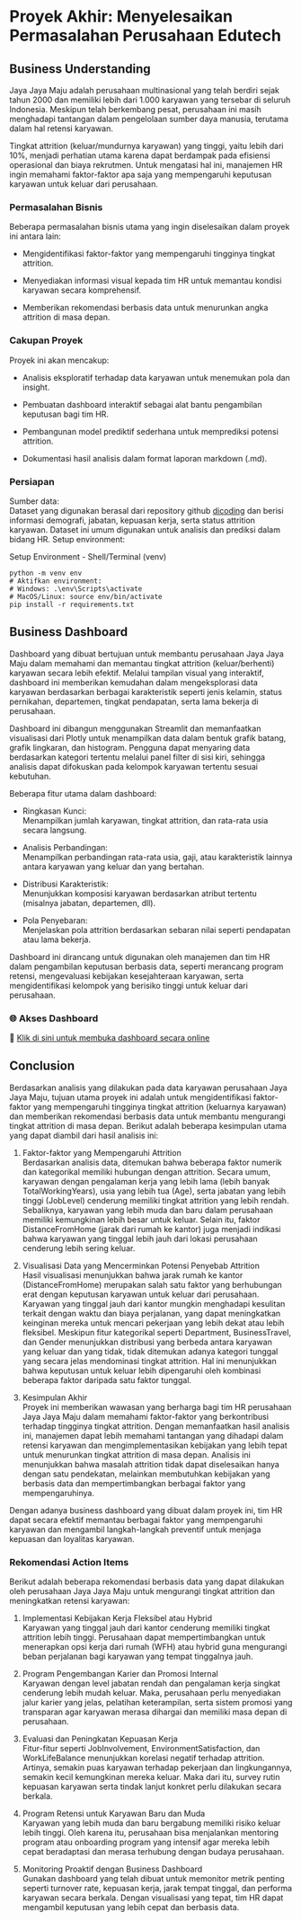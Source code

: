# Proyek Akhir: Menyelesaikan Permasalahan Perusahaan Edutech

## Business Understanding

Jaya Jaya Maju adalah perusahaan multinasional yang telah berdiri sejak tahun 2000 dan memiliki lebih dari 1.000 karyawan yang tersebar di seluruh Indonesia. Meskipun telah berkembang pesat, perusahaan ini masih menghadapi tantangan dalam pengelolaan sumber daya manusia, terutama dalam hal retensi karyawan.

Tingkat attrition (keluar/mundurnya karyawan) yang tinggi, yaitu lebih dari 10%, menjadi perhatian utama karena dapat berdampak pada efisiensi operasional dan biaya rekrutmen. Untuk mengatasi hal ini, manajemen HR ingin memahami faktor-faktor apa saja yang mempengaruhi keputusan karyawan untuk keluar dari perusahaan.

### Permasalahan Bisnis

Beberapa permasalahan bisnis utama yang ingin diselesaikan dalam proyek ini antara lain:

- Mengidentifikasi faktor-faktor yang mempengaruhi tingginya tingkat attrition.

- Menyediakan informasi visual kepada tim HR untuk memantau kondisi karyawan secara komprehensif.

- Memberikan rekomendasi berbasis data untuk menurunkan angka attrition di masa depan.

### Cakupan Proyek

Proyek ini akan mencakup:

- Analisis eksploratif terhadap data karyawan untuk menemukan pola dan insight.

- Pembuatan dashboard interaktif sebagai alat bantu pengambilan keputusan bagi tim HR.

- Pembangunan model prediktif sederhana untuk memprediksi potensi attrition.

- Dokumentasi hasil analisis dalam format laporan markdown (.md).

### Persiapan

Sumber data:    
Dataset yang digunakan berasal dari repository github [dicoding](https://github.com/dicodingacademy/dicoding_dataset/tree/main/employee) dan berisi informasi demografi, jabatan, kepuasan kerja, serta status attrition karyawan. Dataset ini umum digunakan untuk analisis dan prediksi dalam bidang HR.
Setup environment:

Setup Environment - Shell/Terminal (venv)
```
python -m venv env  
# Aktifkan environment:  
# Windows: .\env\Scripts\activate  
# MacOS/Linux: source env/bin/activate  
pip install -r requirements.txt  
```

## Business Dashboard

Dashboard yang dibuat bertujuan untuk membantu perusahaan Jaya Jaya Maju dalam memahami dan memantau tingkat attrition (keluar/berhenti) karyawan secara lebih efektif. Melalui tampilan visual yang interaktif, dashboard ini memberikan kemudahan dalam mengeksplorasi data karyawan berdasarkan berbagai karakteristik seperti jenis kelamin, status pernikahan, departemen, tingkat pendapatan, serta lama bekerja di perusahaan.

Dashboard ini dibangun menggunakan Streamlit dan memanfaatkan visualisasi dari Plotly untuk menampilkan data dalam bentuk grafik batang, grafik lingkaran, dan histogram. Pengguna dapat menyaring data berdasarkan kategori tertentu melalui panel filter di sisi kiri, sehingga analisis dapat difokuskan pada kelompok karyawan tertentu sesuai kebutuhan.

Beberapa fitur utama dalam dashboard:

- Ringkasan Kunci:   
Menampilkan jumlah karyawan, tingkat attrition, dan rata-rata usia secara langsung.

- Analisis Perbandingan:   
Menampilkan perbandingan rata-rata usia, gaji, atau karakteristik lainnya antara karyawan yang keluar dan yang bertahan.

- Distribusi Karakteristik:   
Menunjukkan komposisi karyawan berdasarkan atribut tertentu (misalnya jabatan, departemen, dll).

- Pola Penyebaran:   
Menjelaskan pola attrition berdasarkan sebaran nilai seperti pendapatan atau lama bekerja.

Dashboard ini dirancang untuk digunakan oleh manajemen dan tim HR dalam pengambilan keputusan berbasis data, seperti merancang program retensi, mengevaluasi kebijakan kesejahteraan karyawan, serta mengidentifikasi kelompok yang berisiko tinggi untuk keluar dari perusahaan.

### 🌐 Akses Dashboard

📎 [Klik di sini untuk membuka dashboard secara online](https://dashboardmonitoring.streamlit.app/)

## Conclusion

Berdasarkan analisis yang dilakukan pada data karyawan perusahaan Jaya Jaya Maju, tujuan utama proyek ini adalah untuk mengidentifikasi faktor-faktor yang mempengaruhi tingginya tingkat attrition (keluarnya karyawan) dan memberikan rekomendasi berbasis data untuk membantu mengurangi tingkat attrition di masa depan. Berikut adalah beberapa kesimpulan utama yang dapat diambil dari hasil analisis ini:

1. Faktor-faktor yang Mempengaruhi Attrition    
Berdasarkan analisis data, ditemukan bahwa beberapa faktor numerik dan kategorikal memiliki hubungan dengan attrition. Secara umum, karyawan dengan pengalaman kerja yang lebih lama (lebih banyak TotalWorkingYears), usia yang lebih tua (Age), serta jabatan yang lebih tinggi (JobLevel) cenderung memiliki tingkat attrition yang lebih rendah. Sebaliknya, karyawan yang lebih muda dan baru dalam perusahaan memiliki kemungkinan lebih besar untuk keluar. Selain itu, faktor DistanceFromHome (jarak dari rumah ke kantor) juga menjadi indikasi bahwa karyawan yang tinggal lebih jauh dari lokasi perusahaan cenderung lebih sering keluar.

2. Visualisasi Data yang Mencerminkan Potensi Penyebab Attrition    
Hasil visualisasi menunjukkan bahwa jarak rumah ke kantor (DistanceFromHome) merupakan salah satu faktor yang berhubungan erat dengan keputusan karyawan untuk keluar dari perusahaan. Karyawan yang tinggal jauh dari kantor mungkin menghadapi kesulitan terkait dengan waktu dan biaya perjalanan, yang dapat meningkatkan keinginan mereka untuk mencari pekerjaan yang lebih dekat atau lebih fleksibel. Meskipun fitur kategorikal seperti Department, BusinessTravel, dan Gender menunjukkan distribusi yang berbeda antara karyawan yang keluar dan yang tidak, tidak ditemukan adanya kategori tunggal yang secara jelas mendominasi tingkat attrition. Hal ini menunjukkan bahwa keputusan untuk keluar lebih dipengaruhi oleh kombinasi beberapa faktor daripada satu faktor tunggal.

3. Kesimpulan Akhir    
Proyek ini memberikan wawasan yang berharga bagi tim HR perusahaan Jaya Jaya Maju dalam memahami faktor-faktor yang berkontribusi terhadap tingginya tingkat attrition. Dengan memanfaatkan hasil analisis ini, manajemen dapat lebih memahami tantangan yang dihadapi dalam retensi karyawan dan mengimplementasikan kebijakan yang lebih tepat untuk menurunkan tingkat attrition di masa depan. Analisis ini menunjukkan bahwa masalah attrition tidak dapat diselesaikan hanya dengan satu pendekatan, melainkan membutuhkan kebijakan yang berbasis data dan mempertimbangkan berbagai faktor yang mempengaruhinya.

Dengan adanya business dashboard yang dibuat dalam proyek ini, tim HR dapat secara efektif memantau berbagai faktor yang mempengaruhi karyawan dan mengambil langkah-langkah preventif untuk menjaga kepuasan dan loyalitas karyawan.

### Rekomendasi Action Items

Berikut adalah beberapa rekomendasi berbasis data yang dapat dilakukan oleh perusahaan Jaya Jaya Maju untuk mengurangi tingkat attrition dan meningkatkan retensi karyawan:

1. Implementasi Kebijakan Kerja Fleksibel atau Hybrid    
Karyawan yang tinggal jauh dari kantor cenderung memiliki tingkat attrition lebih tinggi. Perusahaan dapat mempertimbangkan untuk menerapkan opsi kerja dari rumah (WFH) atau hybrid guna mengurangi beban perjalanan bagi karyawan yang tempat tinggalnya jauh.

2. Program Pengembangan Karier dan Promosi Internal    
Karyawan dengan level jabatan rendah dan pengalaman kerja singkat cenderung lebih mudah keluar. Maka, perusahaan perlu menyediakan jalur karier yang jelas, pelatihan keterampilan, serta sistem promosi yang transparan agar karyawan merasa dihargai dan memiliki masa depan di perusahaan.

3. Evaluasi dan Peningkatan Kepuasan Kerja    
Fitur-fitur seperti JobInvolvement, EnvironmentSatisfaction, dan WorkLifeBalance menunjukkan korelasi negatif terhadap attrition. Artinya, semakin puas karyawan terhadap pekerjaan dan lingkungannya, semakin kecil kemungkinan mereka keluar. Maka dari itu, survey rutin kepuasan karyawan serta tindak lanjut konkret perlu dilakukan secara berkala.

4. Program Retensi untuk Karyawan Baru dan Muda    
Karyawan yang lebih muda dan baru bergabung memiliki risiko keluar lebih tinggi. Oleh karena itu, perusahaan bisa menjalankan mentoring program atau onboarding program yang intensif agar mereka lebih cepat beradaptasi dan merasa terhubung dengan budaya perusahaan.

5. Monitoring Proaktif dengan Business Dashboard    
Gunakan dashboard yang telah dibuat untuk memonitor metrik penting seperti turnover rate, kepuasan kerja, jarak tempat tinggal, dan performa karyawan secara berkala. Dengan visualisasi yang tepat, tim HR dapat mengambil keputusan yang lebih cepat dan berbasis data.
